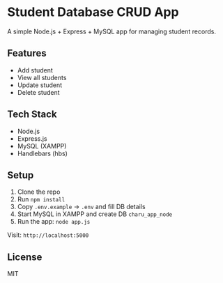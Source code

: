 # Student Database CRUD App

A simple Node.js + Express + MySQL app for managing student records.

## Features
- Add student
- View all students
- Update student
- Delete student

## Tech Stack
- Node.js
- Express.js
- MySQL (XAMPP)
- Handlebars (hbs)

## Setup
1. Clone the repo  
2. Run `npm install`
3. Copy `.env.example` → `.env` and fill DB details
4. Start MySQL in XAMPP and create DB `charu_app_node`
5. Run the app: `node app.js`

Visit: `http://localhost:5000`

## License
MIT
